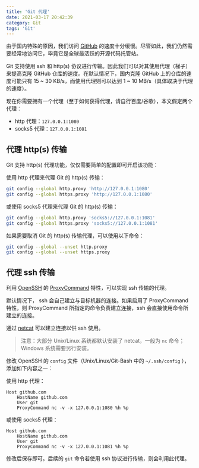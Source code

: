 ```yaml
---
title: 'Git 代理'
date: 2021-03-17 20:42:39
category: Git
tags: 'Git'
---
```


由于国内特殊的原因，我们访问 [GitHub](https://github.com/) 的速度十分缓慢。尽管如此，我们仍然需要经常地访问它，毕竟它是全球最活跃的开源代码托管站。

Git 支持使用 ssh 和 http(s) 协议进行传输。因此我们可以对其使用代理（梯子）来提高克隆 GitHub 仓库的速度。在默认情况下，国内克隆 GitHub 上的仓库的速度可能只有 15 ~ 30 KB/s，而使用代理则可以达到 1 ~ 10 MB/s（具体取决于代理的速度）。

现在你需要拥有一个代理（至于如何获得代理，请自行百度/谷歌），本文假定两个代理：

* http 代理：`127.0.0.1:1080`
* socks5 代理：`127.0.0.1:1081`

## 代理 http(s) 传输

Git 支持 http(s) 代理功能，仅仅需要简单的配置即可开启该功能：

使用 http 代理来代理 Git 的 http(s) 传输：

```bash
git config --global http.proxy 'http://127.0.0.1:1080'
git config --global https.proxy 'http://127.0.0.1:1080'
```

或使用 socks5 代理来代理 Git 的 http(s) 传输：

```bash
git config --global http.proxy 'socks5://127.0.0.1:1081'
git config --global https.proxy 'socks5://127.0.0.1:1081'
```

如果需要取消 Git 的 http(s) 传输代理，可以使用以下命令：

```bash
git config --global --unset http.proxy
git config --global --unset https.proxy
```

## 代理 ssh 传输

利用 [OpenSSH](https://www.openssh.com/) 的 [ProxyCommand](https://man.openbsd.org/ssh_config#ProxyCommand) 特性，可以实现 ssh 传输的代理。

默认情况下， ssh 会自己建立与目标机器的连接。如果启用了 ProxyCommand 特性，则 ProxyCommand 所指定的命令负责建立连接，ssh 会直接使用命令所建立的连接。

通过 [netcat](https://en.wikipedia.org/wiki/Netcat) 可以建立连接以供 ssh 使用。

> 注意：大部分 Unix/Linux 系统都默认安装了 netcat，一般为 `nc` 命令；Windows 系统需要另行安装。

修改 OpenSSH 的 `config` 文件（Unix/Linux/Git-Bash 中的 `~/.ssh/config` ），添加如下内容之一：

使用 http 代理：

```
Host github.com
    HostName github.com
    User git
    ProxyCommand nc -v -x 127.0.0.1:1080 %h %p
```

或使用 socks5 代理：

```
Host github.com
    HostName github.com
    User git
    ProxyCommand nc -v -x 127.0.0.1:1081 %h %p
```

修改后保存即可。后续的 `git` 命令若使用 ssh 协议进行传输，则会利用此代理。
